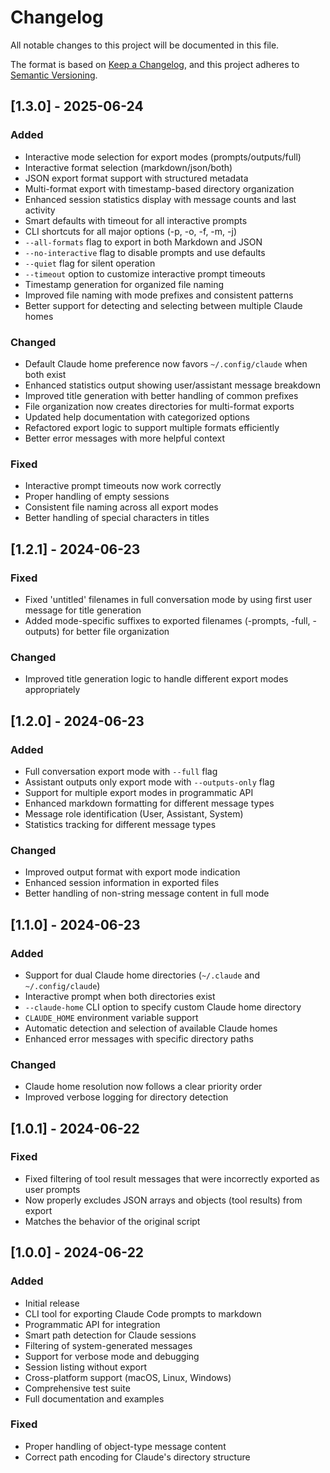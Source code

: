 # Changelog

All notable changes to this project will be documented in this file.

The format is based on [Keep a Changelog](https://keepachangelog.com/en/1.0.0/),
and this project adheres to [Semantic Versioning](https://semver.org/spec/v2.0.0.html).

## [1.3.0] - 2025-06-24

### Added
- Interactive mode selection for export modes (prompts/outputs/full)
- Interactive format selection (markdown/json/both)
- JSON export format support with structured metadata
- Multi-format export with timestamp-based directory organization
- Enhanced session statistics display with message counts and last activity
- Smart defaults with timeout for all interactive prompts
- CLI shortcuts for all major options (-p, -o, -f, -m, -j)
- `--all-formats` flag to export in both Markdown and JSON
- `--no-interactive` flag to disable prompts and use defaults
- `--quiet` flag for silent operation
- `--timeout` option to customize interactive prompt timeouts
- Timestamp generation for organized file naming
- Improved file naming with mode prefixes and consistent patterns
- Better support for detecting and selecting between multiple Claude homes

### Changed
- Default Claude home preference now favors `~/.config/claude` when both exist
- Enhanced statistics output showing user/assistant message breakdown
- Improved title generation with better handling of common prefixes
- File organization now creates directories for multi-format exports
- Updated help documentation with categorized options
- Refactored export logic to support multiple formats efficiently
- Better error messages with more helpful context

### Fixed
- Interactive prompt timeouts now work correctly
- Proper handling of empty sessions
- Consistent file naming across all export modes
- Better handling of special characters in titles

## [1.2.1] - 2024-06-23

### Fixed
- Fixed 'untitled' filenames in full conversation mode by using first user message for title generation
- Added mode-specific suffixes to exported filenames (-prompts, -full, -outputs) for better file organization

### Changed
- Improved title generation logic to handle different export modes appropriately

## [1.2.0] - 2024-06-23

### Added
- Full conversation export mode with `--full` flag
- Assistant outputs only export mode with `--outputs-only` flag
- Support for multiple export modes in programmatic API
- Enhanced markdown formatting for different message types
- Message role identification (User, Assistant, System)
- Statistics tracking for different message types

### Changed
- Improved output format with export mode indication
- Enhanced session information in exported files
- Better handling of non-string message content in full mode

## [1.1.0] - 2024-06-23

### Added
- Support for dual Claude home directories (`~/.claude` and `~/.config/claude`)
- Interactive prompt when both directories exist
- `--claude-home` CLI option to specify custom Claude home directory
- `CLAUDE_HOME` environment variable support
- Automatic detection and selection of available Claude homes
- Enhanced error messages with specific directory paths

### Changed
- Claude home resolution now follows a clear priority order
- Improved verbose logging for directory detection

## [1.0.1] - 2024-06-22

### Fixed
- Fixed filtering of tool result messages that were incorrectly exported as user prompts
- Now properly excludes JSON arrays and objects (tool results) from export
- Matches the behavior of the original script

## [1.0.0] - 2024-06-22

### Added
- Initial release
- CLI tool for exporting Claude Code prompts to markdown
- Programmatic API for integration
- Smart path detection for Claude sessions
- Filtering of system-generated messages
- Support for verbose mode and debugging
- Session listing without export
- Cross-platform support (macOS, Linux, Windows)
- Comprehensive test suite
- Full documentation and examples

### Fixed
- Proper handling of object-type message content
- Correct path encoding for Claude's directory structure
